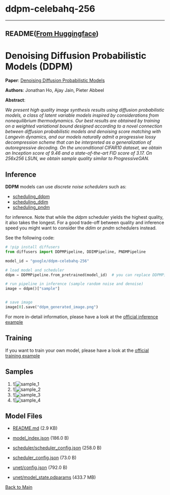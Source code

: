 
# ddpm-celebahq-256
---


## README([From Huggingface](https://huggingface.co/google/ddpm-celebahq-256))



# Denoising Diffusion Probabilistic Models (DDPM)

**Paper**: [Denoising Diffusion Probabilistic Models](https://arxiv.org/abs/2006.11239)

**Authors**: Jonathan Ho, Ajay Jain, Pieter Abbeel

**Abstract**:

*We present high quality image synthesis results using diffusion probabilistic models, a class of latent variable models inspired by considerations from nonequilibrium thermodynamics. Our best results are obtained by training on a weighted variational bound designed according to a novel connection between diffusion probabilistic models and denoising score matching with Langevin dynamics, and our models naturally admit a progressive lossy decompression scheme that can be interpreted as a generalization of autoregressive decoding. On the unconditional CIFAR10 dataset, we obtain an Inception score of 9.46 and a state-of-the-art FID score of 3.17. On 256x256 LSUN, we obtain sample quality similar to ProgressiveGAN.*

## Inference

**DDPM** models can use *discrete noise schedulers* such as:

- [scheduling_ddpm](https://github.com/huggingface/diffusers/blob/main/src/diffusers/schedulers/scheduling_ddpm.py)
- [scheduling_ddim](https://github.com/huggingface/diffusers/blob/main/src/diffusers/schedulers/scheduling_ddim.py)
- [scheduling_pndm](https://github.com/huggingface/diffusers/blob/main/src/diffusers/schedulers/scheduling_pndm.py)

for inference. Note that while the *ddpm* scheduler yields the highest quality, it also takes the longest.
For a good trade-off between quality and inference speed you might want to consider the *ddim* or *pndm* schedulers instead.

See the following code:

```python
# !pip install diffusers
from diffusers import DDPMPipeline, DDIMPipeline, PNDMPipeline

model_id = "google/ddpm-celebahq-256"

# load model and scheduler
ddpm = DDPMPipeline.from_pretrained(model_id)  # you can replace DDPMPipeline with DDIMPipeline or PNDMPipeline for faster inference

# run pipeline in inference (sample random noise and denoise)
image = ddpm()["sample"]


# save image
image[0].save("ddpm_generated_image.png")
```

For more in-detail information, please have a look at the [official inference example](https://colab.research.google.com/github/huggingface/notebooks/blob/main/diffusers/diffusers_intro.ipynb)

## Training

If you want to train your own model, please have a look at the [official training example](https://colab.research.google.com/github/huggingface/notebooks/blob/main/diffusers/training_example.ipynb)

## Samples
1. ![![sample_1](https://huggingface.co/google/ddpm-celebahq-256/resolve/main/images/generated_image_0.png)
2. ![![sample_2](https://huggingface.co/google/ddpm-celebahq-256/resolve/main/images/generated_image_1.png)
3. ![![sample_3](https://huggingface.co/google/ddpm-celebahq-256/resolve/main/images/generated_image_2.png)
4. ![![sample_4](https://huggingface.co/google/ddpm-celebahq-256/resolve/main/images/generated_image_3.png)



## Model Files

- [README.md](https://paddlenlp.bj.bcebos.com/models/community/google/ddpm-celebahq-256/README.md) (2.9 KB)

- [model_index.json](https://paddlenlp.bj.bcebos.com/models/community/google/ddpm-celebahq-256/model_index.json) (186.0 B)

- [scheduler/scheduler_config.json](https://paddlenlp.bj.bcebos.com/models/community/google/ddpm-celebahq-256/scheduler/scheduler_config.json) (258.0 B)

- [scheduler_config.json](https://paddlenlp.bj.bcebos.com/models/community/google/ddpm-celebahq-256/scheduler_config.json) (73.0 B)

- [unet/config.json](https://paddlenlp.bj.bcebos.com/models/community/google/ddpm-celebahq-256/unet/config.json) (792.0 B)

- [unet/model_state.pdparams](https://paddlenlp.bj.bcebos.com/models/community/google/ddpm-celebahq-256/unet/model_state.pdparams) (433.7 MB)


[Back to Main](../../)
